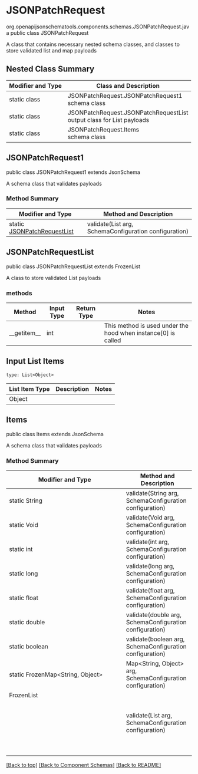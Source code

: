 # JSONPatchRequest
org.openapijsonschematools.components.schemas.JSONPatchRequest.java
public class JSONPatchRequest

A class that contains necessary nested schema classes, and classes to store validated list and map payloads

## Nested Class Summary
| Modifier and Type | Class and Description |
| ----------------- | ---------------------- |
| static class | JSONPatchRequest.JSONPatchRequest1<br> schema class |
| static class | JSONPatchRequest.JSONPatchRequestList<br> output class for List payloads |
| static class | JSONPatchRequest.Items<br> schema class |

## JSONPatchRequest1
public class JSONPatchRequest1
extends JsonSchema

A schema class that validates payloads

### Method Summary
| Modifier and Type | Method and Description |
| ----------------- | ---------------------- |
| static [JSONPatchRequestList](#jsonpatchrequestlist) | validate(List<Object> arg, SchemaConfiguration configuration) |

## JSONPatchRequestList
public class JSONPatchRequestList
extends FrozenList<Object>

A class to store validated List payloads

### methods
Method | Input Type | Return Type | Notes
------ | ---------- | ----------- | ------
&lowbar;&lowbar;getitem&lowbar;&lowbar; | int |  | This method is used under the hood when instance[0] is called

## Input List Items
```
type: List<Object>
```
List Item Type | Description | Notes
-------------------- | ------------- | -------------
Object |  |

## Items
public class Items
extends JsonSchema

A schema class that validates payloads

### Method Summary
| Modifier and Type | Method and Description |
| ----------------- | ---------------------- |
| static String | validate(String arg, SchemaConfiguration configuration) |
| static Void | validate(Void arg, SchemaConfiguration configuration) |
| static int | validate(int arg, SchemaConfiguration configuration) |
| static long | validate(long arg, SchemaConfiguration configuration) |
| static float | validate(float arg, SchemaConfiguration configuration) |
| static double | validate(double arg, SchemaConfiguration configuration) |
| static boolean | validate(boolean arg, SchemaConfiguration configuration) |
| static FrozenMap<String, Object> | Map<String, Object> arg, SchemaConfiguration configuration) |
| FrozenList<Object> | validate(List<Object> arg, SchemaConfiguration configuration) |

[[Back to top]](#top) [[Back to Component Schemas]](../../../README.md#Component-Schemas) [[Back to README]](../../../README.md)
